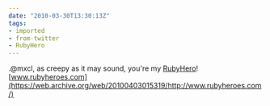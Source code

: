 ```yaml
---
date: "2010-03-30T13:30:13Z"
tags:
- imported
- from-twitter
- RubyHero
---
```

.@mxcl, as creepy as it may sound, you're my [RubyHero](/tags/RubyHero)\! [www.rubyheroes.com](https://web.archive.org/web/20100403015319/http://www.rubyheroes.com/)
